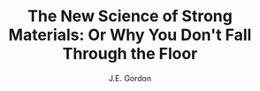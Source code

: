 ---
title: "The New Science of Strong Materials: Or Why You Don't Fall Through the  Floor"
subtitle: ""
description: ""
layout: book
author: J.E. Gordon
started: 2014-12-22
read: 2017-01-29
status: read
rating: 4
color: 
cover: 
pages: 288
link: 
---